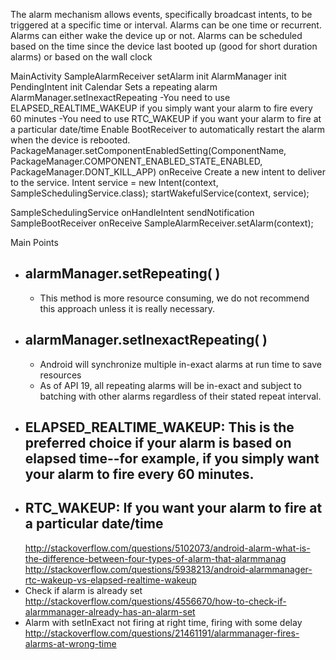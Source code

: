 The alarm mechanism allows events, specifically broadcast intents, to be triggered at a specific time or interval.
Alarms can be one time or recurrent.
Alarms can either wake the device up or not.
Alarms can be scheduled based on the time since the device last booted up (good for short duration alarms) or based on the wall clock


MainActivity
  SampleAlarmReceiver
    setAlarm
      init AlarmManager
      init PendingIntent
      init Calendar
      Sets a repeating alarm
        AlarmManager.setInexactRepeating
          -You need to use ELAPSED_REALTIME_WAKEUP if you simply want your alarm to fire every 60 minutes
          -You need to use RTC_WAKEUP if you want your alarm to fire at a particular date/time
        Enable BootReceiver to automatically restart the alarm when the device is rebooted.
          PackageManager.setComponentEnabledSetting(ComponentName,  PackageManager.COMPONENT_ENABLED_STATE_ENABLED, PackageManager.DONT_KILL_APP)
    onReceive
      Create a new intent to deliver to the service.
        Intent service = new Intent(context, SampleSchedulingService.class);
        startWakefulService(context, service);

   SampleSchedulingService
      onHandleIntent
        sendNotification
   SampleBootReceiver
      onReceive
        SampleAlarmReceiver.setAlarm(context);

Main Points

- ## alarmManager.setRepeating( )
  - This method is more resource consuming, we do not recommend this approach unless it is really necessary.
- ## alarmManager.setInexactRepeating( )
  - Android will synchronize multiple in-exact alarms at run time to save resources
  - As of API 19, all repeating alarms will be in-exact and subject to batching with other alarms regardless of their stated repeat interval.
- ## ELAPSED_REALTIME_WAKEUP: This is the preferred choice if your alarm is based on elapsed time--for example, if you simply want your alarm to fire every 60 minutes.
- ## RTC_WAKEUP: If you want your alarm to fire at a particular date/time
  http://stackoverflow.com/questions/5102073/android-alarm-what-is-the-difference-between-four-types-of-alarm-that-alarmmanag
  http://stackoverflow.com/questions/5938213/android-alarmmanager-rtc-wakeup-vs-elapsed-realtime-wakeup
- Check if alarm is already set
    http://stackoverflow.com/questions/4556670/how-to-check-if-alarmmanager-already-has-an-alarm-set
- Alarm with setInExact not firing at right time, firing with some delay
    http://stackoverflow.com/questions/21461191/alarmmanager-fires-alarms-at-wrong-time
